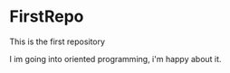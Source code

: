 FirstRepo
=========

This is the first repository

I im going into oriented programming, i'm happy about it.
